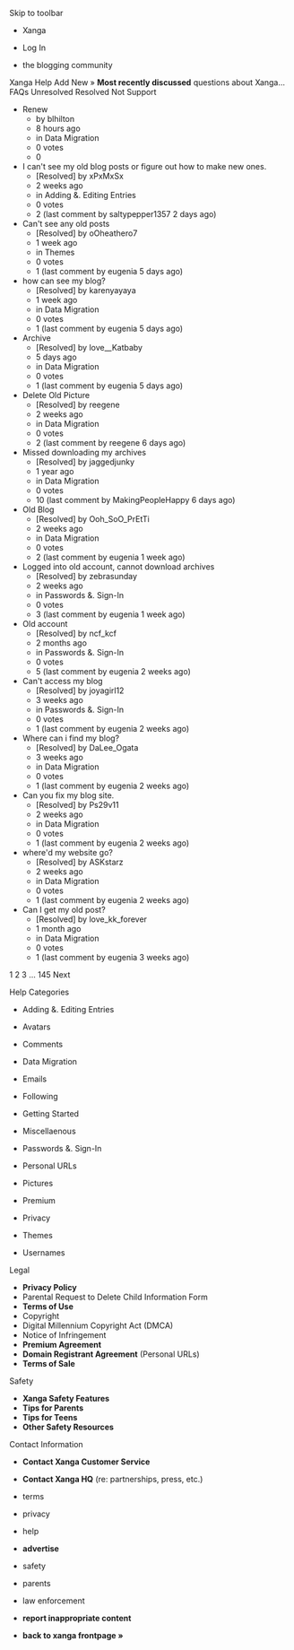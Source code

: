 Skip to toolbar

*   Xanga

*   Log In

*   the blogging community

Xanga Help Add New » **Most recently discussed** questions about Xanga… FAQs Unresolved Resolved Not Support

*   Renew
    *   by blhilton
    *   8 hours ago
    *   in Data Migration
    *   0 votes
    *   0
*   I can't see my old blog posts or figure out how to make new ones.
    *   \[Resolved\] by xPxMxSx
    *   2 weeks ago
    *   in Adding &. Editing Entries
    *   0 votes
    *   2 (last comment by saltypepper1357 2 days ago)
*   Can't see any old posts
    *   \[Resolved\] by oOheathero7
    *   1 week ago
    *   in Themes
    *   0 votes
    *   1 (last comment by eugenia 5 days ago)
*   how can see my blog?
    *   \[Resolved\] by karenyayaya
    *   1 week ago
    *   in Data Migration
    *   0 votes
    *   1 (last comment by eugenia 5 days ago)
*   Archive
    *   \[Resolved\] by love\_\_Katbaby
    *   5 days ago
    *   in Data Migration
    *   0 votes
    *   1 (last comment by eugenia 5 days ago)
*   Delete Old Picture
    *   \[Resolved\] by reegene
    *   2 weeks ago
    *   in Data Migration
    *   0 votes
    *   2 (last comment by reegene 6 days ago)
*   Missed downloading my archives
    *   \[Resolved\] by jaggedjunky
    *   1 year ago
    *   in Data Migration
    *   0 votes
    *   10 (last comment by MakingPeopleHappy 6 days ago)
*   Old Blog
    *   \[Resolved\] by Ooh\_SoO\_PrEtTi
    *   2 weeks ago
    *   in Data Migration
    *   0 votes
    *   2 (last comment by eugenia 1 week ago)
*   Logged into old account, cannot download archives
    *   \[Resolved\] by zebrasunday
    *   2 weeks ago
    *   in Passwords &. Sign-In
    *   0 votes
    *   3 (last comment by eugenia 1 week ago)
*   Old account
    *   \[Resolved\] by ncf\_kcf
    *   2 months ago
    *   in Passwords &. Sign-In
    *   0 votes
    *   5 (last comment by eugenia 2 weeks ago)
*   Can't access my blog
    *   \[Resolved\] by joyagirl12
    *   3 weeks ago
    *   in Passwords &. Sign-In
    *   0 votes
    *   1 (last comment by eugenia 2 weeks ago)
*   Where can i find my blog?
    *   \[Resolved\] by DaLee\_Ogata
    *   3 weeks ago
    *   in Data Migration
    *   0 votes
    *   1 (last comment by eugenia 2 weeks ago)
*   Can you fix my blog site.
    *   \[Resolved\] by Ps29v11
    *   2 weeks ago
    *   in Data Migration
    *   0 votes
    *   1 (last comment by eugenia 2 weeks ago)
*   where'd my website go?
    *   \[Resolved\] by ASKstarz
    *   2 weeks ago
    *   in Data Migration
    *   0 votes
    *   1 (last comment by eugenia 2 weeks ago)
*   Can I get my old post?
    *   \[Resolved\] by love\_kk\_forever
    *   1 month ago
    *   in Data Migration
    *   0 votes
    *   1 (last comment by eugenia 3 weeks ago)

1 2 3 ... 145 Next

Help Categories

*   Adding &. Editing Entries
*   Avatars
*   Comments
*   Data Migration
*   Emails
*   Following
*   Getting Started
*   Miscellaenous

*   Passwords &. Sign-In
*   Personal URLs
*   Pictures
*   Premium
*   Privacy
*   Themes
*   Usernames

Legal

*   **Privacy Policy**
*   Parental Request to Delete Child Information Form
*   **Terms of Use**
*   Copyright
*   Digital Millennium Copyright Act (DMCA)
*   Notice of Infringement
*   **Premium Agreement**
*   **Domain Registrant Agreement** (Personal URLs)
*   **Terms of Sale**

Safety

*   **Xanga Safety Features**
*   **Tips for Parents**
*   **Tips for Teens**
*   **Other Safety Resources**

Contact Information

*   **Contact Xanga Customer Service**
*   **Contact Xanga HQ** (re: partnerships, press, etc.)

*   terms
*   privacy
*   help
*   **advertise**

*   safety
*   parents
*   law enforcement
*   **report inappropriate content**

*   **back to xanga frontpage »**